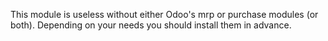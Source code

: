 This module is useless without either Odoo's mrp or purchase modules (or
both). Depending on your needs you should install them in advance.
